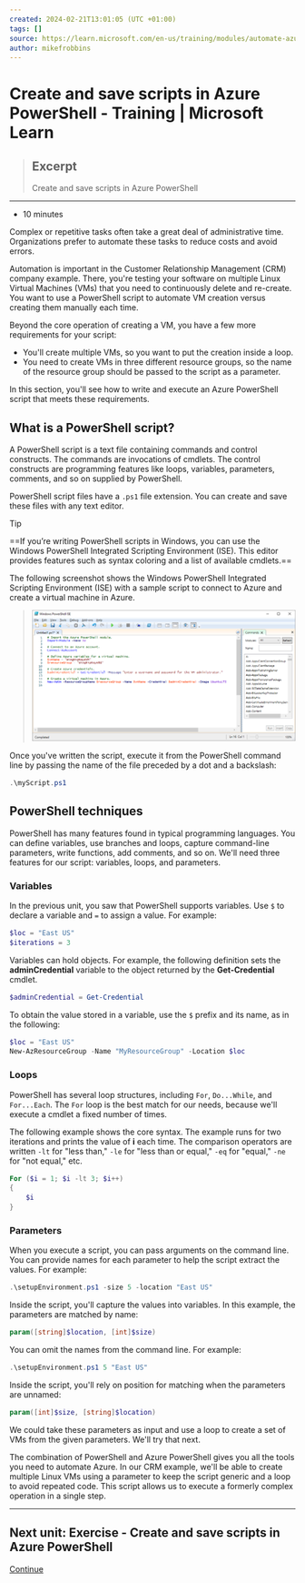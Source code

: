 ```yaml
---
created: 2024-02-21T13:01:05 (UTC +01:00)
tags: []
source: https://learn.microsoft.com/en-us/training/modules/automate-azure-tasks-with-powershell/7-create-resource-using-script
author: mikefrobbins
---
```


# Create and save scripts in Azure PowerShell - Training | Microsoft Learn

> ## Excerpt
> Create and save scripts in Azure PowerShell

---
-   10 minutes

Complex or repetitive tasks often take a great deal of administrative time. Organizations prefer to automate these tasks to reduce costs and avoid errors.

Automation is important in the Customer Relationship Management (CRM) company example. There, you're testing your software on multiple Linux Virtual Machines (VMs) that you need to continuously delete and re-create. You want to use a PowerShell script to automate VM creation versus creating them manually each time.

Beyond the core operation of creating a VM, you have a few more requirements for your script:

-   You'll create multiple VMs, so you want to put the creation inside a loop.
-   You need to create VMs in three different resource groups, so the name of the resource group should be passed to the script as a parameter.

In this section, you'll see how to write and execute an Azure PowerShell script that meets these requirements.

## What is a PowerShell script?

A PowerShell script is a text file containing commands and control constructs. The commands are invocations of cmdlets. The control constructs are programming features like loops, variables, parameters, comments, and so on supplied by PowerShell.

PowerShell script files have a `.ps1` file extension. You can create and save these files with any text editor.

Tip

==If you’re writing PowerShell scripts in Windows, you can use the Windows PowerShell Integrated Scripting Environment (ISE). This editor provides features such as syntax coloring and a list of available cmdlets.==

The following screenshot shows the Windows PowerShell Integrated Scripting Environment (ISE) with a sample script to connect to Azure and create a virtual machine in Azure.

> ![Screenshot of the Windows PowerShell Integrated Scripting Environment with a script to create a virtual machine open in the editing window.](Create%20and%20save%20scripts%20in%20Azure%20PowerShell%20-%20Training%20%20Microsoft%20Learn/7-windows-powershell-ise-screenshot.png)

Once you've written the script, execute it from the PowerShell command line by passing the name of the file preceded by a dot and a backslash:

```PowerShell
.\myScript.ps1

```

## PowerShell techniques

PowerShell has many features found in typical programming languages. You can define variables, use branches and loops, capture command-line parameters, write functions, add comments, and so on. We'll need three features for our script: variables, loops, and parameters.

### Variables

In the previous unit, you saw that PowerShell supports variables. Use `$` to declare a variable and `=` to assign a value. For example:

```PowerShell
$loc = "East US"
$iterations = 3
```

Variables can hold objects. For example, the following definition sets the **adminCredential** variable to the object returned by the **Get-Credential** cmdlet.

```PowerShell
$adminCredential = Get-Credential

```

To obtain the value stored in a variable, use the `$` prefix and its name, as in the following:

```PowerShell
$loc = "East US"
New-AzResourceGroup -Name "MyResourceGroup" -Location $loc

```

### Loops

PowerShell has several loop structures, including `For`, `Do...While`, and `For...Each`. The `For` loop is the best match for our needs, because we'll execute a cmdlet a fixed number of times.

The following example shows the core syntax. The example runs for two iterations and prints the value of **i** each time. The comparison operators are written `-lt` for "less than," `-le` for "less than or equal," `-eq` for "equal," `-ne` for "not equal," etc.

```PowerShell
For ($i = 1; $i -lt 3; $i++)
{
    $i
}

```

### Parameters

When you execute a script, you can pass arguments on the command line. You can provide names for each parameter to help the script extract the values. For example:

```PowerShell
.\setupEnvironment.ps1 -size 5 -location "East US"

```

Inside the script, you'll capture the values into variables. In this example, the parameters are matched by name:

```PowerShell
param([string]$location, [int]$size)

```

You can omit the names from the command line. For example:

```PowerShell
.\setupEnvironment.ps1 5 "East US"

```

Inside the script, you'll rely on position for matching when the parameters are unnamed:

```PowerShell
param([int]$size, [string]$location)

```

We could take these parameters as input and use a loop to create a set of VMs from the given parameters. We'll try that next.

The combination of PowerShell and Azure PowerShell gives you all the tools you need to automate Azure. In our CRM example, we'll be able to create multiple Linux VMs using a parameter to keep the script generic and a loop to avoid repeated code. This script allows us to execute a formerly complex operation in a single step.

___

## Next unit: Exercise - Create and save scripts in Azure PowerShell

[Continue](https://learn.microsoft.com/en-us/training/modules/automate-azure-tasks-with-powershell/8-exercise-create-resource-using-script/)
